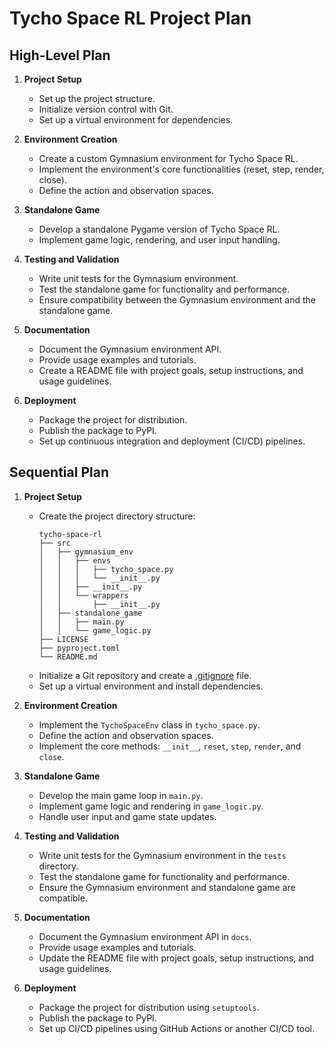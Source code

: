 # Tycho Space RL Project Plan

## High-Level Plan

1. **Project Setup**
   - Set up the project structure.
   - Initialize version control with Git.
   - Set up a virtual environment for dependencies.

2. **Environment Creation**
   - Create a custom Gymnasium environment for Tycho Space RL.
   - Implement the environment's core functionalities (reset, step, render, close).
   - Define the action and observation spaces.

3. **Standalone Game**
   - Develop a standalone Pygame version of Tycho Space RL.
   - Implement game logic, rendering, and user input handling.

4. **Testing and Validation**
   - Write unit tests for the Gymnasium environment.
   - Test the standalone game for functionality and performance.
   - Ensure compatibility between the Gymnasium environment and the standalone game.

5. **Documentation**
   - Document the Gymnasium environment API.
   - Provide usage examples and tutorials.
   - Create a README file with project goals, setup instructions, and usage guidelines.

6. **Deployment**
   - Package the project for distribution.
   - Publish the package to PyPI.
   - Set up continuous integration and deployment (CI/CD) pipelines.

## Sequential Plan

1. **Project Setup**
   - Create the project directory structure:
     ```plaintext
     tycho-space-rl
     ├── src
     │   ├── gymnasium_env
     │   │   ├── envs
     │   │   │   ├── tycho_space.py
     │   │   │   └── __init__.py
     │   │   ├── __init__.py
     │   │   └── wrappers
     │   │       ├── __init__.py
     │   ├── standalone_game
     │   │   ├── main.py
     │   │   └── game_logic.py
     ├── LICENSE
     ├── pyproject.toml
     └── README.md
     ```
   - Initialize a Git repository and create a [.gitignore](http://_vscodecontentref_/0) file.
   - Set up a virtual environment and install dependencies.

2. **Environment Creation**
   - Implement the `TychoSpaceEnv` class in `tycho_space.py`.
   - Define the action and observation spaces.
   - Implement the core methods: `__init__`, `reset`, `step`, `render`, and `close`.

3. **Standalone Game**
   - Develop the main game loop in `main.py`.
   - Implement game logic and rendering in `game_logic.py`.
   - Handle user input and game state updates.

4. **Testing and Validation**
   - Write unit tests for the Gymnasium environment in the `tests` directory.
   - Test the standalone game for functionality and performance.
   - Ensure the Gymnasium environment and standalone game are compatible.

5. **Documentation**
   - Document the Gymnasium environment API in `docs`.
   - Provide usage examples and tutorials.
   - Update the README file with project goals, setup instructions, and usage guidelines.

6. **Deployment**
   - Package the project for distribution using `setuptools`.
   - Publish the package to PyPI.
   - Set up CI/CD pipelines using GitHub Actions or another CI/CD tool.